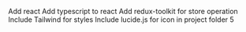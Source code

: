 Add react
Add typescript to react
Add redux-toolkit for store operation
Include Tailwind for styles
Include lucide.js for icon in project folder
5
